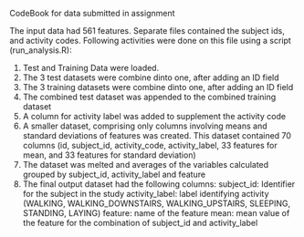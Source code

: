 CodeBook for data submitted in assignment

The input data had 561 features. Separate files contained the subject ids, and activity codes. Following activities were done on this file using a script (run_analysis.R):

1. Test and Training Data were loaded.
2. The 3 test datasets were combine dinto one, after adding an ID field
3. The 3 training datasets were combine dinto one, after adding an ID field
4. The combined test dataset was appended to the combined training dataset
5. A column for activity label was added to supplement the activity code
6. A smaller dataset, comprising only columns involving means and standard deviations of features was created. This dataset contained 70 columns (id, subject_id, activity_code, activity_label, 33 features for mean, and 33 features for standard deviation)
7. The dataset was melted and averages of the variables calculated grouped by subject_id, activity_label and feature
8. The final output dataset had the following columns:
subject_id: Identifier for the subject in the study
activity_label: label identifying activity (WALKING, WALKING_DOWNSTAIRS, WALKING_UPSTAIRS, SLEEPING, STANDING, LAYING)
feature: name of the feature
mean: mean value of the feature for the combination of subject_id and activity_label